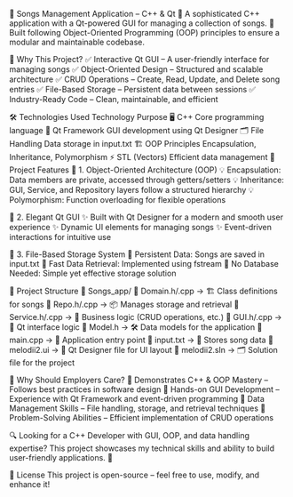 🎵 Songs Management Application – C++ & Qt
🔹 A sophisticated C++ application with a Qt-powered GUI for managing a collection of songs.
🔹 Built following Object-Oriented Programming (OOP) principles to ensure a modular and maintainable codebase.

🚀 Why This Project?
✅ Interactive Qt GUI – A user-friendly interface for managing songs
✅ Object-Oriented Design – Structured and scalable architecture
✅ CRUD Operations – Create, Read, Update, and Delete song entries
✅ File-Based Storage – Persistent data between sessions
✅ Industry-Ready Code – Clean, maintainable, and efficient

🛠️ Technologies Used
Technology	Purpose
🖥️ C++	Core programming language
🎨 Qt Framework	GUI development using Qt Designer
🗂️ File Handling	Data storage in input.txt
🏗️ OOP Principles	Encapsulation, Inheritance, Polymorphism
⚡ STL (Vectors)	Efficient data management
🎯 Project Features
🔹 1. Object-Oriented Architecture (OOP)
💡 Encapsulation: Data members are private, accessed through getters/setters
💡 Inheritance: GUI, Service, and Repository layers follow a structured hierarchy
💡 Polymorphism: Function overloading for flexible operations

🔹 2. Elegant Qt GUI
✨ Built with Qt Designer for a modern and smooth user experience
✨ Dynamic UI elements for managing songs
✨ Event-driven interactions for intuitive use

🔹 3. File-Based Storage System
📁 Persistent Data: Songs are saved in input.txt
📁 Fast Data Retrieval: Implemented using fstream
📁 No Database Needed: Simple yet effective storage solution

📂 Project Structure
📁 Songs_app/
📜 Domain.h/.cpp → 🏗️ Class definitions for songs
📜 Repo.h/.cpp → 📦 Manages storage and retrieval
📜 Service.h/.cpp → 🧠 Business logic (CRUD operations, etc.)
📜 GUI.h/.cpp → 🎨 Qt interface logic
📜 Model.h → 🛠️ Data models for the application
📜 main.cpp → 🚀 Application entry point
📜 input.txt → 📄 Stores song data
📜 melodii2.ui → 🎨 Qt Designer file for UI layout
📜 melodii2.sln → 🗂️ Solution file for the project

🌟 Why Should Employers Care?
🚀 Demonstrates C++ & OOP Mastery – Follows best practices in software design
🚀 Hands-on GUI Development – Experience with Qt Framework and event-driven programming
🚀 Data Management Skills – File handling, storage, and retrieval techniques
🚀 Problem-Solving Abilities – Efficient implementation of CRUD operations

🔍 Looking for a C++ Developer with GUI, OOP, and data handling expertise?
This project showcases my technical skills and ability to build user-friendly applications. 🎯

📜 License
This project is open-source – feel free to use, modify, and enhance it!

